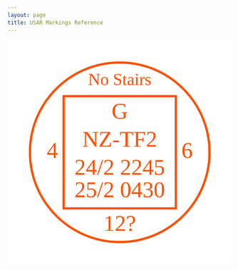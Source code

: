 ```yaml
---
layout: page
title: USAR Markings Reference
---
```



![Basic Building Marking](/knots/markings/building-example.svg)